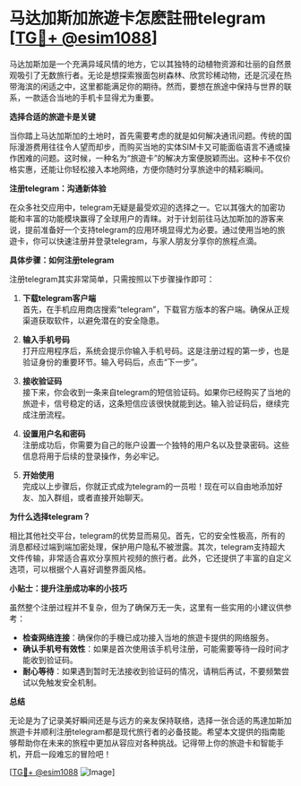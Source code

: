 # 马达加斯加旅遊卡怎麽註冊telegram [[TG💪+ @esim1088](https://t.me/s/esim1088)]

马达加斯加是一个充满异域风情的地方，它以其独特的动植物资源和壮丽的自然景观吸引了无数旅行者。无论是想探索猴面包树森林、欣赏珍稀动物，还是沉浸在热带海滨的闲适之中，这里都能满足你的期待。然而，要想在旅途中保持与世界的联系，一款适合当地的手机卡显得尤为重要。

**选择合适的旅遊卡是关键**

当你踏上马达加斯加的土地时，首先需要考虑的就是如何解决通讯问题。传统的国际漫游费用往往令人望而却步，而购买当地的实体SIM卡又可能面临语言不通或操作困难的问题。这时候，一种名为“旅遊卡”的解决方案便脱颖而出。这种卡不仅价格实惠，还能让你轻松接入本地网络，方便你随时分享旅途中的精彩瞬间。

**注册telegram：沟通新体验**

在众多社交应用中，telegram无疑是最受欢迎的选择之一。它以其强大的加密功能和丰富的功能模块赢得了全球用户的青睐。对于计划前往马达加斯加的游客来说，提前准备好一个支持telegram的应用环境显得尤为必要。通过使用当地的旅遊卡，你可以快速注册并登录telegram，与家人朋友分享你的旅程点滴。

**具体步骤：如何注册telegram**

注册telegram其实非常简单，只需按照以下步骤操作即可：

1. **下载telegram客户端**  
   首先，在手机应用商店搜索“telegram”，下载官方版本的客户端。确保从正规渠道获取软件，以避免潜在的安全隐患。

2. **输入手机号码**  
   打开应用程序后，系统会提示你输入手机号码。这是注册过程的第一步，也是验证身份的重要环节。输入号码后，点击“下一步”。

3. **接收验证码**  
   接下来，你会收到一条来自telegram的短信验证码。如果你已经购买了当地的旅遊卡，信号稳定的话，这条短信应该很快就能到达。输入验证码后，继续完成注册流程。

4. **设置用户名和密码**  
   注册成功后，你需要为自己的账户设置一个独特的用户名以及登录密码。这些信息将用于后续的登录操作，务必牢记。

5. **开始使用**  
   完成以上步骤后，你就正式成为telegram的一员啦！现在可以自由地添加好友、加入群组，或者直接开始聊天。

**为什么选择telegram？**

相比其他社交平台，telegram的优势显而易见。首先，它的安全性极高，所有的消息都经过端到端加密处理，保护用户隐私不被泄露。其次，telegram支持超大文件传输，非常适合喜欢分享照片视频的旅行者。此外，它还提供了丰富的自定义选项，可以根据个人喜好调整界面风格。

**小贴士：提升注册成功率的小技巧**

虽然整个注册过程并不复杂，但为了确保万无一失，这里有一些实用的小建议供参考：

- **检查网络连接**：确保你的手機已成功接入当地的旅遊卡提供的网络服务。
- **确认手机号有效性**：如果是首次使用该手机号注册，可能需要等待一段时间才能收到验证码。
- **耐心等待**：如果遇到暂时无法接收到验证码的情况，请稍后再试，不要频繁尝试以免触发安全机制。

**总结**

无论是为了记录美好瞬间还是与远方的亲友保持联络，选择一张合适的馬達加斯加旅遊卡并顺利注册telegram都是现代旅行者的必备技能。希望本文提供的指南能够帮助你在未来的旅程中更加从容应对各种挑战。记得带上你的旅遊卡和智能手机，开启一段难忘的冒险吧！

[[TG💪+ @esim1088](https://t.me/s/esim1088) ![Image](https://i.postimg.cc/4NQfJmqS/Snipaste-2025-05-13-00-14-12.png)]